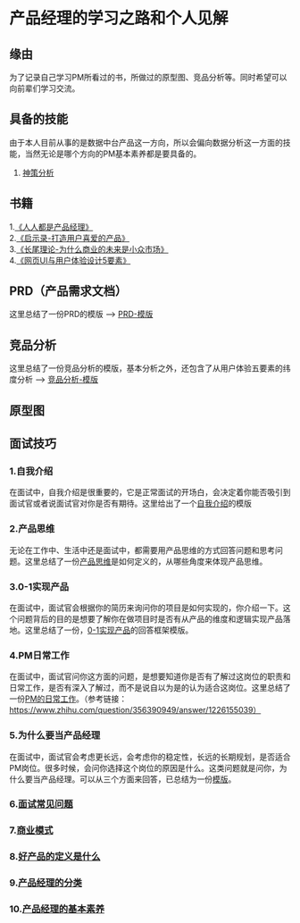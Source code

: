 # 产品经理的学习之路和个人见解
## 缘由
为了记录自己学习PM所看过的书，所做过的原型图、竞品分析等。同时希望可以向前辈们学习交流。
## 具备的技能
由于本人目前从事的是数据中台产品这一方向，所以会偏向数据分析这一方面的技能，当然无论是哪个方向的PM基本素养都是要具备的。  
1. [神策分析](https://github.com/JasonChenhx/ProductManager/tree/main/%E7%A5%9E%E7%AD%96%E5%88%86%E6%9E%90)

## 书籍

1.[《人人都是产品经理》](https://github.com/JasonChenhx/PM_notes.github.io/tree/main/%E4%BA%BA%E4%BA%BA%E9%83%BD%E6%98%AF%E4%BA%A7%E5%93%81%E7%BB%8F%E7%90%86)   
2.[《启示录-打造用户喜爱的产品》](https://github.com/JasonChenhx/ProductManager/tree/main/%E5%90%AF%E7%A4%BA%E5%BD%95)  
3.[《长尾理论-为什么商业的未来是小众市场》](https://github.com/JasonChenhx/ProductManager/tree/main/%E9%95%BF%E5%B0%BE%E7%90%86%E8%AE%BA)    
4.[《网页UI与用户体验设计5要素》](https://github.com/JasonChenhx/ProductManager/tree/main/%E7%94%A8%E6%88%B7%E4%BD%93%E9%AA%8C%E4%BA%94%E8%A6%81%E7%B4%A0)
## PRD（产品需求文档）
这里总结了一份PRD的模版 --> [PRD-模版](https://github.com/JasonChenhx/ProductManager/tree/main/PRD)

## 竞品分析
这里总结了一份竞品分析的模版，基本分析之外，还包含了从用户体验五要素的纬度分析 ——> [竞品分析-模版](https://github.com/JasonChenhx/ProductManager/tree/main/%E7%AB%9E%E5%93%81%E5%88%86%E6%9E%90)
## 原型图

## 面试技巧
### 1.自我介绍  
在面试中，自我介绍是很重要的，它是正常面试的开场白，会决定着你能否吸引到面试官或者说面试官对你是否有期待。这里给出了一个[自我介绍](https://github.com/JasonChenhx/ProductManager/tree/main/%E8%87%AA%E6%88%91%E4%BB%8B%E7%BB%8D)的模版

### 2.产品思维
无论在工作中、生活中还是面试中，都需要用产品思维的方式回答问题和思考问题。这里总结了一份[产品思维](https://github.com/JasonChenhx/ProductManager/tree/main/%E4%BA%A7%E5%93%81%E6%80%9D%E7%BB%B4)是如何定义的，从哪些角度来体现产品思维。  

### 3.0-1实现产品
在面试中，面试官会根据你的简历来询问你的项目是如何实现的，你介绍一下。这个问题背后的目的是想要了解你在做项目时是否有从产品的维度和逻辑实现产品落地。这里总结了一份，[0-1实现产品](https://github.com/JasonChenhx/ProductManager/tree/main/0-1%E5%AE%9E%E7%8E%B0%E4%BA%A7%E5%93%81)的回答框架模版。

### 4.PM日常工作
在面试中，面试官问你这方面的问题，是想要知道你是否有了解过这岗位的职责和日常工作，是否有深入了解过，而不是说自以为是的认为适合这岗位。这里总结了一份[PM的日常工作](https://github.com/JasonChenhx/ProductManager/tree/main/PM%E7%9A%84%E6%97%A5%E5%B8%B8%E5%B7%A5%E4%BD%9C)。（参考链接：https://www.zhihu.com/question/356390949/answer/1226155039）   

### 5.为什么要当产品经理
在面试中，面试官会考虑更长远，会考虑你的稳定性，长远的长期规划，是否适合PM岗位。很多时候，会问你选择这个岗位的原因是什么。这类问题就是问你，为什么要当产品经理。可以从三个方面来回答，已总结为一份[模版](https://github.com/JasonChenhx/ProductManager/tree/main/%E4%B8%BA%E4%BB%80%E4%B9%88%E9%80%89%E6%8B%A9%E5%BD%93%E4%BA%A7%E5%93%81%E7%BB%8F%E7%90%86)。  

### 6.[面试常见问题](https://github.com/JasonChenhx/ProductManager/blob/main/%E9%9D%A2%E8%AF%95%E5%B8%B8%E8%A7%81%E9%97%AE%E9%A2%98/%E4%BA%A7%E5%93%81%E7%BB%8F%E7%90%86%E9%9D%A2%E8%AF%95%E5%B8%B8%E8%A7%81%E9%97%AE%E9%A2%98.md)     

### 7.[商业模式](https://github.com/JasonChenhx/ProductManager/blob/main/%E5%95%86%E4%B8%9A%E6%A8%A1%E5%BC%8F/%E5%95%86%E4%B8%9A%E6%A8%A1%E5%BC%8F.md)   

### 8.[好产品的定义是什么](https://github.com/JasonChenhx/ProductManager/blob/main/%E4%BB%80%E4%B9%88%E6%98%AF%E5%A5%BD%E4%BA%A7%E5%93%81/%E4%BB%80%E4%B9%88%E6%A0%B7%E7%9A%84%E4%BA%A7%E5%93%81%E6%89%8D%E7%AE%97%E6%98%AF%E4%B8%80%E4%B8%AA%E5%A5%BD%E4%BA%A7%E5%93%81.md)   

### 9.[产品经理的分类](https://github.com/JasonChenhx/ProductManager/blob/main/%E4%BA%A7%E5%93%81%E7%BB%8F%E7%90%86%E5%88%86%E7%B1%BB/%E4%BA%A7%E5%93%81%E7%BB%8F%E7%90%86%E7%9A%84%E5%88%86%E7%B1%BB.md)   

### 10.[产品经理的基本素养](https://github.com/JasonChenhx/ProductManager/blob/main/%E4%BA%A7%E5%93%81%E7%BB%8F%E7%90%86%E5%9F%BA%E6%9C%AC%E7%B4%A0%E5%85%BB/%E4%BA%A7%E5%93%81%E7%BB%8F%E7%90%86%E9%9C%80%E8%A6%81%E5%85%B7%E5%A4%87%E7%9A%84%E5%9F%BA%E6%9C%AC%E7%B4%A0%E8%B4%A8.md)
